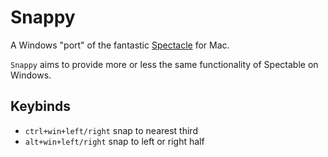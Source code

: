 # Snappy
A Windows "port" of the fantastic [Spectacle](https://github.com/eczarny/spectacle) for Mac.

`Snappy` aims to provide more or less the same functionality of Spectable on Windows.

## Keybinds
- `ctrl+win+left/right` snap to nearest third
- `alt+win+left/right` snap to left or right half